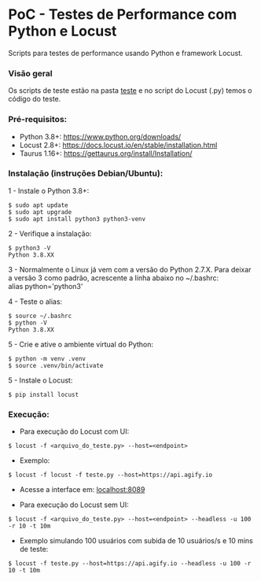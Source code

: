 # PoC - Testes de Performance com Python e Locust

Scripts para testes de performance usando Python e framework Locust. 

### Visão geral

Os scripts de teste estão na pasta [teste](teste) e no script do Locust (.py) temos o código do teste. 

### Pré-requisitos:

- Python 3.8+: https://www.python.org/downloads/
- Locust 2.8+: https://docs.locust.io/en/stable/installation.html
- Taurus 1.16+: https://gettaurus.org/install/Installation/

### Instalação (instruções Debian/Ubuntu):

1 - Instale o Python 3.8+:
```
$ sudo apt update
$ sudo apt upgrade
$ sudo apt install python3 python3-venv
```

2 - Verifique a instalação:
```
$ python3 -V
Python 3.8.XX
```

3 - Normalmente o Linux já vem com a versão do Python 2.7.X. Para deixar a versão 3 como padrão, acrescente a linha abaixo no ~/.bashrc:  
alias python='python3'

4 - Teste o alias:
```
$ source ~/.bashrc
$ python -V
Python 3.8.XX
```

5 - Crie e ative o ambiente virtual do Python:
```
$ python -m venv .venv
$ source .venv/bin/activate
```

5 - Instale o Locust:
```
$ pip install locust
```


### Execução:

- Para execução do Locust com UI:
```
$ locust -f <arquivo_do_teste.py> --host=<endpoint>
```
- Exemplo:
```
$ locust -f locust -f teste.py --host=https://api.agify.io
```
- Acesse a interface em: <localhost:8089> 

- Para execução do Locust sem UI:
```
$ locust -f <arquivo_do_teste.py> --host=<endpoint> --headless -u 100 -r 10 -t 10m
```
- Exemplo simulando 100 usuários com subida de 10 usuários/s e 10 mins de teste:
```
$ locust -f teste.py --host=https://api.agify.io --headless -u 100 -r 10 -t 10m
```
